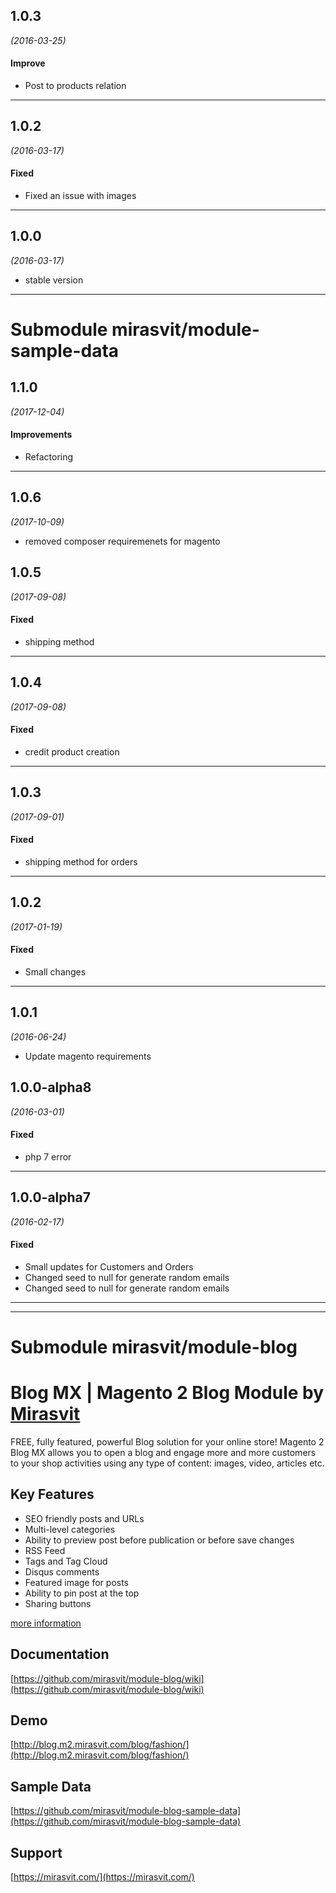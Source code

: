 

## 1.0.3
*(2016-03-25)*

#### Improve
* Post to products relation

---

## 1.0.2
*(2016-03-17)*

#### Fixed
* Fixed an issue with images

---

## 1.0.0
*(2016-03-17)* 

* stable version

------
# Submodule mirasvit/module-sample-data

## 1.1.0
*(2017-12-04)*

#### Improvements
* Refactoring

---

## 1.0.6
*(2017-10-09)* 

* removed composer requiremenets for magento

## 1.0.5
*(2017-09-08)*

#### Fixed
* shipping method

---

## 1.0.4
*(2017-09-08)*

#### Fixed
* credit product creation

---

## 1.0.3
*(2017-09-01)*

#### Fixed
* shipping method for orders

---

## 1.0.2
*(2017-01-19)*

#### Fixed
* Small changes

---

## 1.0.1
*(2016-06-24)*

* Update magento requirements

## 1.0.0-alpha8
*(2016-03-01)*

#### Fixed
* php 7 error

---

## 1.0.0-alpha7
*(2016-02-17)*

#### Fixed
* Small updates for Customers and Orders
* Changed seed to null for generate random emails
* Changed seed to null for generate random emails

---

------
# Submodule mirasvit/module-blog
# Blog MX | Magento 2 Blog Module by [Mirasvit](https://mirasvit.com/)

FREE, fully featured, powerful Blog solution for your online store! Magento 2 Blog MX allows you to open a blog and engage more and more customers to your shop activities using any type of content: images, video, articles etc.

## Key Features

* SEO friendly posts and URLs
* Multi-level categories
* Ability to preview post before publication or before save changes
* RSS Feed
* Tags and Tag Cloud
* Disqus comments
* Featured image for posts
* Ability to pin post at the top
* Sharing buttons

[more information](https://mirasvit.com/magento-2-extensions/blog.html)

## Documentation
[https://github.com/mirasvit/module-blog/wiki](https://github.com/mirasvit/module-blog/wiki)

## Demo
[http://blog.m2.mirasvit.com/blog/fashion/](http://blog.m2.mirasvit.com/blog/fashion/)

## Sample Data
[https://github.com/mirasvit/module-blog-sample-data](https://github.com/mirasvit/module-blog-sample-data)

## Support
[https://mirasvit.com/](https://mirasvit.com/)

